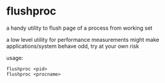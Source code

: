 # flushproc
a handy utility to flush page of a process from working set

a low level utility for performance measurements
might make applications/system behave odd, try at your own risk

usage:
```
flushproc <pid>
flushproc <procname>
```
